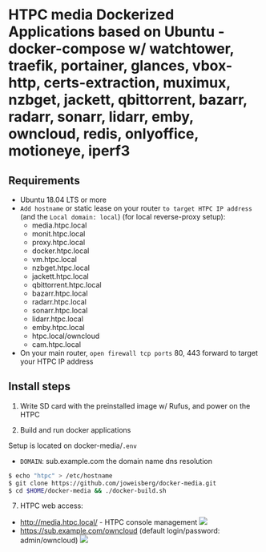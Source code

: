 # HTPC media Dockerized Applications based on Ubuntu - docker-compose w/ watchtower, traefik, portainer, glances, vbox-http, certs-extraction, muximux, nzbget, jackett, qbittorrent, bazarr, radarr, sonarr, lidarr, emby, owncloud, redis, onlyoffice, motioneye, iperf3

## Requirements
* Ubuntu 18.04 LTS or more
* `Add hostname` or static lease on your router `to target HTPC IP address` (and the `Local domain: local`) (for local reverse-proxy setup):
  * media.htpc.local
  * monit.htpc.local
  * proxy.htpc.local
  * docker.htpc.local
  * vm.htpc.local
  * nzbget.htpc.local
  * jackett.htpc.local
  * qbittorrent.htpc.local
  * bazarr.htpc.local
  * radarr.htpc.local
  * sonarr.htpc.local
  * lidarr.htpc.local
  * emby.htpc.local
  * htpc.local/owncloud
  * cam.htpc.local
* On your main router, `open firewall tcp ports` 80, 443 forward to target your HTPC IP address

## Install steps
1. Write SD card with the preinstalled image w/ Rufus, and power on the HTPC

4. Build and run docker applications

Setup is located on docker-media/`.env`
* `DOMAIN`: sub.example.com the domain name dns resolution

```bash
$ echo "htpc" > /etc/hostname
$ git clone https://github.com/joweisberg/docker-media.git
$ cd $HOME/docker-media && ./docker-build.sh
```

7. HTPC web access:

* http://media.htpc.local/ - HTPC console management
![](https://raw.githubusercontent.com/joweisberg/docker-media/main/.img/muximux.png)
* https://sub.example.com/owncloud (default login/password: admin/owncloud)
![](https://raw.githubusercontent.com/joweisberg/docker-media/main/.img/owncloud.png)
